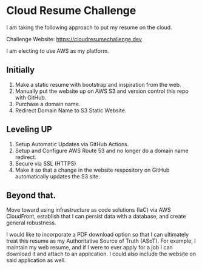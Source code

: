 # Cloud Resume Challenge

I am taking the following approach to put my resume on the cloud.

Challenge Website: https://cloudresumechallenge.dev

I am electing to use AWS as my platform.

## Initially

1. Make a static resume with bootstrap and inspiration from the web.
2. Manually put the website up on AWS S3 and version control this repo with GitHub.
3. Purchase a domain name.
4. Redirect Domain Name to S3 Static Website.

## Leveling UP

1. Setup Automatic Updates via GitHub Actions.
2. Setup and Configure AWS Route 53 and no longer do a domain name redirect.
3. Secure via SSL (HTTPS)
4. Make it so that a change in the website respository on GitHub automatically updates the S3 site.

## Beyond that.

Move toward using infrastructure as code solutions (IaC) via AWS CloudFront, establish that I can
persist data with a database, and create general robustness.

I would like to incorporate a PDF download option so that I can ultimately treat this resume as
my Authoritative Source of Truth (ASoT).  For example, I maintain my web resume, and if I were
to ever apply for a job I can download it and attach to an application.  I could also include
the website on said application as well.

